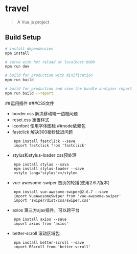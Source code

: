 # travel

> A Vue.js project

## Build Setup

``` bash
# install dependencies
npm install

# serve with hot reload at localhost:8080
npm run dev

# build for production with minification
npm run build

# build for production and view the bundle analyzer report
npm run build --report
```
##运用插件
###CSS文件
*  border.css 解决移动端一边框问题
*  reset.css 重置样式
*  iconfont 使用字体图标
##node依赖包
*  fastclick 解决300毫秒延迟问题
```
    npm install fastclick --save
    import fastclick from 'fastclick'
```
*  stylus和stylus-loader css预处理
```
    npm install stylus --sava
    npm install stylus-loader --save
    <style lang="stylus"></style>
```
*  vue-awesome-swiper 首页的轮播(使用2.6.7版本)
```
    npm install vue-awesome-swiper@2.6.7 --save
    import VueAwesomeSwiper from 'vue-awesome-swiper'
    import 'swiper/dist/css/swiper.css'
```
*  axios 第三方ajax插件，可以跨平台
```
    npm install axios --save
    import axios from 'axios'
```
* better-scroll 滚动区域包
```
    npm install better-scroll --save
    import BScroll from 'better-scroll'
```

